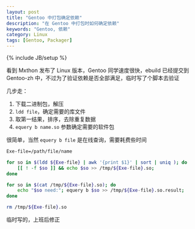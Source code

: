 ```yaml
---
layout: post
title: "Gentoo 中打包确定依赖"
description: "在 Gentoo 中打包时如何确定依赖"
keywords: "Gentoo, 依赖"
category: Linux
tags: [Gentoo, Packager]
---
```

{% include JB/setup %}

看到 Mxthon 发布了 Linux 版本，Gentoo 同学速度很快，ebuild 已经提交到 Gentoo-zh 中，不过为了验证依赖是否全部满足，临时写了个脚本去验证

几步走：

1. 下载二进制包，解压
2. `ldd file`，确定需要的库文件
3. 取第一结果，排序，去除重复数据
4. `equery b name.so` 参数确定需要的软件包

<!-- more -->
很简单，当然 `equery b file` 是在线查询，需要耗费些时间

```bash
Exe-file=/path/file/name

for so in $(ldd ${Exe-file} | awk '{print $1}' | sort | uniq ); do
    [[ ! -f $so ]] && echo $so >> /tmp/${Exe-file}.so;
done

for so in $(cat /tmp/${Exe-file}.so); do
    echo "$so need:"; equery b $so >> /tmp/${Exe-file}.so.result;
done

rm /tmp/${Exe-file}.so
```

临时写的，上班后修正
